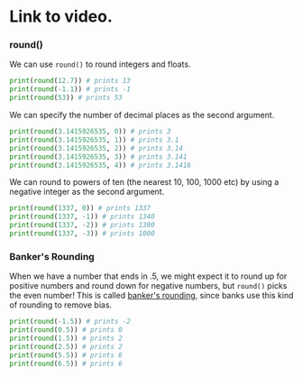 # Link to video.

### round()

We can use `round()` to round integers and floats.

```python
print(round(12.7)) # prints 13
print(round(-1.1)) # prints -1
print(round(53)) # prints 53
```

We can specify the number of decimal places as the second argument.

```python
print(round(3.1415926535, 0)) # prints 3
print(round(3.1415926535, 1)) # prints 3.1
print(round(3.1415926535, 2)) # prints 3.14
print(round(3.1415926535, 3)) # prints 3.141
print(round(3.1415926535, 4)) # prints 3.1416
```

We can round to powers of ten (the nearest 10, 100, 1000 etc) by using a negative integer as the second argument.

```python
print(round(1337, 0)) # prints 1337
print(round(1337, -1)) # prints 1340
print(round(1337, -2)) # prints 1300
print(round(1337, -3)) # prints 1000
```

### Banker's Rounding

When we have a number that ends in .5, we might expect it to round up for positive numbers and round down for negative numbers, but `round()` picks the even number! This is called [banker's rounding](https://rounding.to/understanding-the-bankers-rounding/), since banks use this kind of rounding to remove bias.

```python
print(round(-1.5)) # prints -2
print(round(0.5)) # prints 0
print(round(1.5)) # prints 2
print(round(2.5)) # prints 2
print(round(5.5)) # prints 6
print(round(6.5)) # prints 6
```
